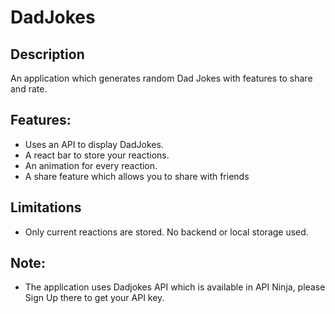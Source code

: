# DadJokes

## Description
An application which generates random Dad Jokes with features to share and rate.

## Features:
* Uses an API to display DadJokes.
* A react bar to store your reactions.
* An animation for every reaction.
* A share feature which allows you to share with friends

## Limitations
* Only current reactions are stored. No backend or local storage used.

## Note:
* The application uses Dadjokes API which is available in API Ninja, please Sign Up there to get your API key.


